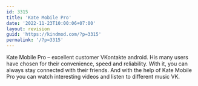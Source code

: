 ```yaml
---
id: 3315
title: 'Kate Mobile Pro'
date: '2022-11-23T10:00:06+07:00'
layout: revision
guid: 'https://kindmod.com/?p=3315'
permalink: '/?p=3315'
---
```


Kate Mobile Pro – excellent customer VKontakte android. His many users have chosen for their convenience, speed and reliability. With it, you can always stay connected with their friends. And with the help of Kate Mobile Pro you can watch interesting videos and listen to different music VK.